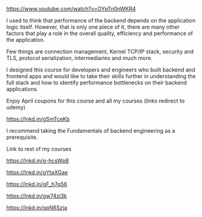 https://www.youtube.com/watch?v=OYpTn0nWKR4


I used to think that performance of the backend depends on the application logic itself. However, that is only one piece of it, there are many other factors that play a role in the overall quality, efficiency and performance of the application.

Few things are connection management, Kernel TCP/IP stack, security and TLS, protocol serialization, intermediaries and much more.

I designed this course for developers and engineers who built backend and frontend apps and would like to take their skills further in understanding the full stack and how to identify performance bottlenecks on their backend applications.

Enjoy April coupons for this course and all my courses (links redirect to udemy)

https://lnkd.in/gSmTceKb

I recommend taking the Fundamentals of backend engineering as a prerequisite.

Link to rest of my courses

https://lnkd.in/g-hcsWp8

https://lnkd.in/gYtaXGae

https://lnkd.in/gF_h7q56

https://lnkd.in/gw74zj3k

https://lnkd.in/gpN6Szja